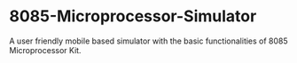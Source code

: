 # 8085-Microprocessor-Simulator
A user friendly mobile based simulator with the basic functionalities of 8085 Microprocessor Kit.
